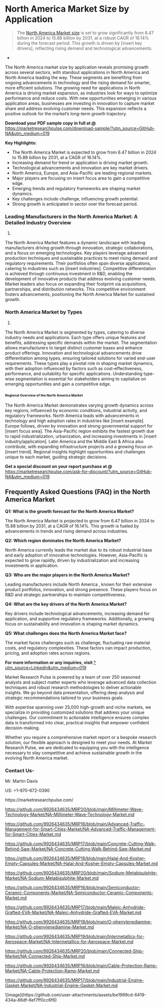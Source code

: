 <h1>North America  Market&nbsp;Size by Application</h1><blockquote><p>The <a href="https://marketresearchpulse.com/download-sample/?utm_source=GitHub-NA&amp;utm_medium=019">North America  Market size</a> is set to grow significantly from 6.47 billion in 2024 to 15.88 billion by 2031, at a robust CAGR of 16.14% during the forecast period. This growth is driven by [insert key drivers], reflecting rising demand and technological advancements.</p></blockquote><ul><li></li></ul><p>The North America  market size by application reveals promising growth across several sectors, with standout applications in North America  and North America  leading the way. These segments are benefiting from ongoing advancements in technology and the rising demand for smarter, more efficient solutions. The growing need for applications in North America  is driving market expansion, as industries look for ways to optimize performance and reduce costs. With new opportunities emerging in various application areas, businesses are investing in innovation to capture market share and address evolving customer needs. This expansion reflects a positive outlook for the market’s long-term growth trajectory.</p><p><strong>Download your PDF sample copy in full at @ </strong><a href="https://marketresearchpulse.com/download-sample/?utm_source=GitHub-NA&amp;utm_medium=019">https://marketresearchpulse.com/download-sample/?utm_source=GitHub-NA&amp;utm_medium=019</a></p><p><strong>Key Highlights: </strong></p><ul><li>The North America  Market is expected to grow from 6.47 billion in 2024 to 15.88 billion by 2031, at a CAGR of 16.14%.</li><li>Increasing demand for trend or application is driving market growth.</li><li>Technological advancements and innovation are key market drivers.</li><li>North America, Europe, and Asia-Pacific are leading regional markets.</li><li>Major players are focusing on insert focus area to gain a competitive edge.</li><li>Emerging trends and regulatory frameworks are shaping market dynamics.</li><li>Key challenges include challenge, influencing growth potential.</li><li>Strong growth is anticipated in sector over the forecast period.</li></ul><h3>Leading Manufacturers in the North America  Market: A Detailed Industry Overview</h3><ol><li></li></ol><div class="flex max-w-full flex-col flex-grow"><div class="min-h-8 text-message flex w-full flex-col items-end gap-2 whitespace-normal break-words [.text-message+&amp;]:mt-5" dir="auto" data-message-author-role="assistant" data-message-id="fd8432e4-4910-450d-b182-61b7bfb0a01f" data-message-model-slug="gpt-4o"><div class="flex w-full flex-col gap-1 empty:hidden first:pt-[3px]"><div class="markdown prose w-full break-words dark:prose-invert light"><p>The North America  Market features a dynamic landscape with leading manufacturers driving growth through innovation, strategic collaborations, and a focus on emerging technologies. Key players leverage advanced production techniques and sustainable practices to meet rising demand and regulatory requirements. Their portfolios often span diverse applications, catering to industries such as [insert industries]. Competitive differentiation is achieved through continuous investment in R&amp;D, enabling the development of innovative products that address evolving customer needs. Market leaders also focus on expanding their footprint via acquisitions, partnerships, and distribution networks. This competitive environment fosters advancements, positioning the North America  Market for sustained growth.</p></div></div></div></div><h3>North America  Market by Types</h3><ol><li></li></ol><div class="flex max-w-full flex-col flex-grow"><div class="min-h-8 text-message flex w-full flex-col items-end gap-2 whitespace-normal break-words [.text-message+&amp;]:mt-5" dir="auto" data-message-author-role="assistant" data-message-id="084470be-0bb7-4664-bddf-5156b4f41249" data-message-model-slug="gpt-4o-mini"><div class="flex w-full flex-col gap-1 empty:hidden first:pt-[3px]"><div class="markdown prose w-full break-words dark:prose-invert light"><p>The North America  Market is segmented by types, catering to diverse industry needs and applications. Each type offers unique features and benefits, addressing specific demands within the market. The segmentation allows manufacturers to target distinct customer bases and enhance product offerings. Innovation and technological advancements drive differentiation among types, ensuring tailored solutions for varied end-user requirements. These types play a pivotal role in shaping market dynamics, with their adoption influenced by factors such as cost-effectiveness, performance, and suitability for specific applications. Understanding type-wise segmentation is essential for stakeholders aiming to capitalize on emerging opportunities and gain a competitive edge.</p></div></div></div></div><h3><span style="font-size: 11px;">Regional Overview of the North America  Market</span></h3><div class="flex max-w-full flex-col flex-grow"><div class="min-h-8 text-message flex w-full flex-col items-end gap-2 whitespace-normal break-words [.text-message+&amp;]:mt-5" dir="auto" data-message-author-role="assistant" data-message-id="e9038762-ce64-4e30-91c9-9bd413514231" data-message-model-slug="gpt-4o-mini"><div class="flex w-full flex-col gap-1 empty:hidden first:pt-[3px]"><div class="markdown prose w-full break-words dark:prose-invert light"><p>The North America  Market demonstrates varying growth dynamics across key regions, influenced by economic conditions, industrial activity, and regulatory frameworks. North America leads with advancements in technology and high adoption rates in industries like [insert example]. Europe follows, driven by innovation and strong governmental support for [insert focus area]. The Asia-Pacific region exhibits the fastest growth due to rapid industrialization, urbanization, and increasing investments in [insert industry/application]. Latin America and the Middle East &amp; Africa also contribute, with expanding infrastructure projects and a growing focus on [insert trend]. Regional insights highlight opportunities and challenges unique to each market, guiding strategic decisions.</p></div></div></div></div><p><strong>Get a special discount on your report purchase at @ </strong><a href="https://marketresearchpulse.com/ask-for-discount/?utm_source=GitHub-NA&amp;utm_medium=019">https://marketresearchpulse.com/ask-for-discount/?utm_source=GitHub-NA&amp;utm_medium=019</a></p><h2>Frequently Asked Questions (FAQ) in the North America  Market</h2><p><strong>Q1: What is the growth forecast for the North America  Market?</strong></p><p>The North America  Market is projected to grow from 6.47 billion in 2024 to 15.88 billion by 2031, at a CAGR of 16.14%. This growth is fueled by advancements in trends and rising demand across industries.</p><p><strong>Q2: Which region dominates the North America  Market?</strong></p><p>North America currently leads the market due to its robust industrial base and early adoption of innovative technologies. However, Asia-Pacific is expected to grow rapidly, driven by industrialization and increasing investments in application.</p><p><strong>Q3: Who are the major players in the North America  Market?</strong></p><p>Leading manufacturers include North America , known for their extensive product portfolios, innovation, and strong presence. These players focus on R&amp;D and strategic partnerships to maintain competitiveness.</p><p><strong>Q4: What are the key drivers of the North America  Market?</strong></p><p>Key drivers include technological advancements, increasing demand for application, and supportive regulatory frameworks. Additionally, a growing focus on sustainability and innovation is shaping market dynamics.</p><p><strong>Q5: What challenges does the North America  Market face?</strong></p><p>The market faces challenges such as challenge, fluctuating raw material costs, and regulatory complexities. These factors can impact production, pricing, and adoption rates across regions.</p><p><strong>For more information or any inquiries, visit&nbsp;</strong><a href="?utm_source=Linkedin&utm_medium=019">?utm_source=Linkedin&utm_medium=019</a></p><p>Market Research Pulse is powered by a team of over 250 seasoned analysts and subject matter experts who leverage advanced data collection techniques and robust research methodologies to deliver actionable insights. We go beyond data presentation, offering deep analysis and strategic recommendations tailored to your business goals.</p><p>With expertise spanning over 25,000 high-growth and niche markets, we specialize in providing customized solutions that address your unique challenges. Our commitment to actionable intelligence ensures complex data is transformed into clear, practical insights that empower confident decision-making.</p><p>Whether you require a comprehensive market report or a bespoke research solution, our flexible approach is designed to meet your needs. At Market Research Pulse, we are dedicated to equipping you with the intelligence necessary to stay competitive and achieve sustainable growth in the evolving North America  market.</p><h3><strong>Contact Us-</strong></h3><p>Mr. Martin Davis</p><p>US: +1-970-672-0390</p><p>https://marketresearchpulse.com/</p><p><a href="https://github.com/9926434635/MRP20/blob/main/Millimeter-Wave-Technology-Market/NA-Millimeter-Wave-Technology-Market.md">https://github.com/9926434635/MRP20/blob/main/Millimeter-Wave-Technology-Market/NA-Millimeter-Wave-Technology-Market.md</a></p><p><a href="https://github.com/9926434635/MRP16/blob/main/Advanced-Traffic-Management-for-Smart-Cities-Market/NA-Advanced-Traffic-Management-for-Smart-Cities-Market.md">https://github.com/9926434635/MRP16/blob/main/Advanced-Traffic-Management-for-Smart-Cities-Market/NA-Advanced-Traffic-Management-for-Smart-Cities-Market.md</a></p><p><a href="https://github.com/9926434635/MRP17/blob/main/Concrete-Cutting-Walk-Behind-Saw-Market/NA-Concrete-Cutting-Walk-Behind-Saw-Market.md">https://github.com/9926434635/MRP17/blob/main/Concrete-Cutting-Walk-Behind-Saw-Market/NA-Concrete-Cutting-Walk-Behind-Saw-Market.md</a></p><p><a href="https://github.com/9926434635/MRP18/blob/main/Halal-And-Kosher-Empty-Capsules-Market/NA-Halal-And-Kosher-Empty-Capsules-Market.md">https://github.com/9926434635/MRP18/blob/main/Halal-And-Kosher-Empty-Capsules-Market/NA-Halal-And-Kosher-Empty-Capsules-Market.md</a></p><p><a href="https://github.com/9926434635/MRP20/blob/main/Sodium-Metabisulphite-Market/NA-Sodium-Metabisulphite-Market.md">https://github.com/9926434635/MRP20/blob/main/Sodium-Metabisulphite-Market/NA-Sodium-Metabisulphite-Market.md</a></p><p><a href="https://github.com/9926434635/MRP16/blob/main/Semiconductor-Ceramic-Components-Market/NA-Semiconductor-Ceramic-Components-Market.md">https://github.com/9926434635/MRP16/blob/main/Semiconductor-Ceramic-Components-Market/NA-Semiconductor-Ceramic-Components-Market.md</a></p><p><a href="https://github.com/9926434635/MRP17/blob/main/Maleic-Anhydride-Grafted-EVA-Market/NA-Maleic-Anhydride-Grafted-EVA-Market.md">https://github.com/9926434635/MRP17/blob/main/Maleic-Anhydride-Grafted-EVA-Market/NA-Maleic-Anhydride-Grafted-EVA-Market.md</a></p><p><a href="https://github.com/9926434635/MRP18/blob/main/O-phenylenediamine-Market/NA-O-phenylenediamine-Market.md">https://github.com/9926434635/MRP18/blob/main/O-phenylenediamine-Market/NA-O-phenylenediamine-Market.md</a></p><p><a href="https://github.com/9926434635/MRP19/blob/main/Intermetallics-for-Aerospace-Market/NA-Intermetallics-for-Aerospace-Market.md">https://github.com/9926434635/MRP19/blob/main/Intermetallics-for-Aerospace-Market/NA-Intermetallics-for-Aerospace-Market.md</a></p><p><a href="https://github.com/9926434635/MRP20/blob/main/Connected-Ship-Market/NA-Connected-Ship-Market.md">https://github.com/9926434635/MRP20/blob/main/Connected-Ship-Market/NA-Connected-Ship-Market.md</a></p><p><a href="https://github.com/9926434635/MRP16/blob/main/Cable-Protection-Ramp-Market/NA-Cable-Protection-Ramp-Market.md">https://github.com/9926434635/MRP16/blob/main/Cable-Protection-Ramp-Market/NA-Cable-Protection-Ramp-Market.md</a></p><p><a href="https://github.com/9926434635/MRP17/blob/main/Industrial-Engine-Gasket-Market/NA-Industrial-Engine-Gasket-Market.md">https://github.com/9926434635/MRP17/blob/main/Industrial-Engine-Gasket-Market/NA-Industrial-Engine-Gasket-Market.md</a></p>
![image](https://github.com/user-attachments/assets/be1999cd-6419-434a-86df-6ef7ff0cc6f6)
